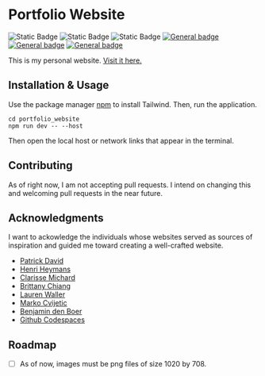 # Portfolio Website

![Static Badge](https://img.shields.io/badge/version-1.0-blue)
![Static Badge](https://img.shields.io/badge/build-passing-brightgreen)
![Static Badge](https://img.shields.io/badge/repo_status-active-brightgreen)
[![General badge](https://img.shields.io/badge/-React-61DAFB?logo=react&logoColor=white&logoWidth=30.svg)]()
[![General badge](https://img.shields.io/badge/-Tailwind-06B6D4?logo=tailwindcss&logoColor=white&logoWidth=30.svg)]()
[![General badge](https://img.shields.io/badge/-Hostinger-673EE6)]()

This is my personal website. [Visit it here.](https://cesarfuentes.com)

## Installation & Usage

Use the package manager [npm](https://www.npmjs.com) to install Tailwind. Then, run the application.

```
cd portfolio_website
npm run dev -- --host
```

Then open the local host or network links that appear in the terminal.

## Contributing

As of right now, I am not accepting pull requests. I intend on changing this and welcoming pull requests in the near future.

## Acknowledgments

I want to ackowledge the individuals whose websites served as sources of inspiration and guided me toward creating a well-crafted website.

- [Patrick David](https://bepatrickdavid.com/)
- [Henri Heymans](https://henriheymans.com/)
- [Clarisse Michard](https://clarissemichard.com/fr/)
- [Brittany Chiang](https://brittanychiang.com)
- [Lauren Waller](https://www.lauren-waller.com)
- [Marko Cvijetic](https://dribbble.com/shots/10388989-Copenhagen-Garden-Main-Page?utm_source=pinterest&utm_campaign=pinterest_shot&utm_content=Copenhagen+Garden+%E2%80%94+Main+Page&utm_medium=Social_Share)
- [Benjamin den Boer](https://framer.tips/?ref=onepagelove)
- [Github Codespaces](https://github.com/features/codespaces)

## Roadmap

- [ ] As of now, images must be png files of size 1020 by 708.
